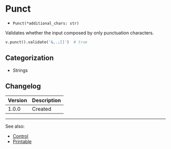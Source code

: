 # Punct

- `Punct(*additional_chars: str)`

Validates whether the input composed by only punctuation characters.

```python
v.punct().validate('&,.;[]')  # true
```

## Categorization

- Strings

## Changelog

Version | Description
--------|-------------
  1.0.0 | Created

***
See also:

- [Control](Control.md)
- [Printable](Printable.md)